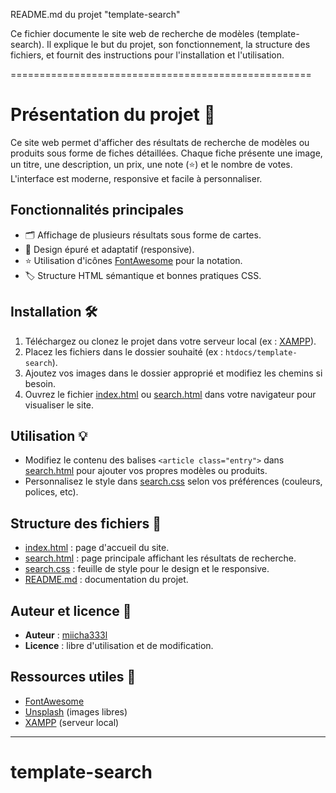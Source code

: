 
README.md du projet "template-search"

Ce fichier documente le site web de recherche de modèles (template-search).
Il explique le but du projet, son fonctionnement, la structure des fichiers, et fournit des instructions pour l'installation et l'utilisation.

====================================================

# Présentation du projet 🚀
Ce site web permet d'afficher des résultats de recherche de modèles ou produits sous forme de fiches détaillées.
Chaque fiche présente une image, un titre, une description, un prix, une note (⭐) et le nombre de votes.
L'interface est moderne, responsive et facile à personnaliser.

## Fonctionnalités principales
- 🗂️ Affichage de plusieurs résultats sous forme de cartes.
- 🎨 Design épuré et adaptatif (responsive).
- ⭐ Utilisation d'icônes [FontAwesome](https://fontawesome.com/) pour la notation.
- 🏷️ Structure HTML sémantique et bonnes pratiques CSS.

## Installation 🛠️
1. Téléchargez ou clonez le projet dans votre serveur local (ex : [XAMPP](https://www.apachefriends.org/fr/index.html)).
2. Placez les fichiers dans le dossier souhaité (ex : `htdocs/template-search`).
3. Ajoutez vos images dans le dossier approprié et modifiez les chemins si besoin.
4. Ouvrez le fichier [index.html](./index.html) ou [search.html](./search.html) dans votre navigateur pour visualiser le site.

## Utilisation 💡
- Modifiez le contenu des balises `<article class="entry">` dans [search.html](./search.html) pour ajouter vos propres modèles ou produits.
- Personnalisez le style dans [search.css](./search.css) selon vos préférences (couleurs, polices, etc).

## Structure des fichiers 📁
- [index.html](./index.html) : page d'accueil du site.
- [search.html](./search.html) : page principale affichant les résultats de recherche.
- [search.css](./search.css) : feuille de style pour le design et le responsive.
- [README.md](./README.md) : documentation du projet.

## Auteur et licence 👤
- **Auteur** : [miicha333l](https://github.com/miicha333l)
- **Licence** : libre d'utilisation et de modification.

## Ressources utiles 🔗
- [FontAwesome](https://fontawesome.com/)
- [Unsplash](https://unsplash.com/) (images libres)
- [XAMPP](https://www.apachefriends.org/fr/index.html) (serveur local)

---

# template-search
